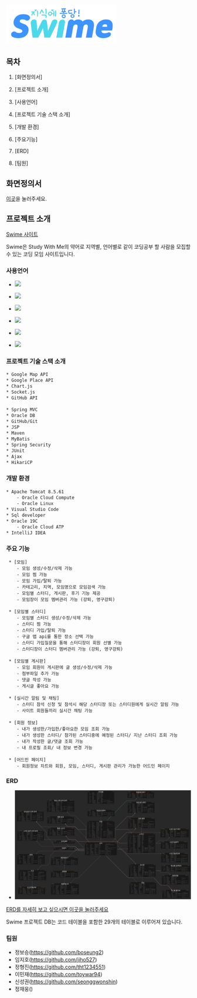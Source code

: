 <img src="documents/img/logo1.png" width="300px"/>

## 목차

1. [화면정의서]
   
2. [프로젝트 소개]

3. [사용언어] 

4. [프로젝트 기술 스택 소개]

5. [개발 환경]

6. [주요기능]

7. [ERD]

8. [팀원]

## 화면정의서

[이곳](./documents/story-board2)을 눌러주세요.



## 프로젝트 소개
<a href = "http://www.swime.kro.kr/">Swime 사이트</a>

Swime은 Study With Me의 약어로 지역별, 언어별로 
같이 코딩공부 할 사람을 모집할 수 있는 코딩 모임 사이트입니다.


### 사용언어
<!--https://simpleicons.org/?q=jquery 사용법 여기서 참고-->
* <img src="https://img.shields.io/badge/Java-007396?style=flat-square&logo=Java&logoColor=white"/></a>
* <img src="https://img.shields.io/badge/Javascript-F7DF1E?style=flat-square&logo=Javascript&logoColor=black"/></a>
* <img src="https://img.shields.io/badge/jQuery-0769Ad?style=flat-square&logo=jQuery&logoColor=white"/></a>
* <img src="https://img.shields.io/badge/HTML5-E34F26?style=flat-square&logo=HTML5&logoColor=white"/></a>
* <img src="https://img.shields.io/badge/CSS3-1572B6?style=flat-square&logo=CSS3&logoColor=white"/></a>

* <img src="https://img.shields.io/badge/Oracle-F80000?style=flat-square&logo=Oracle&logoColor=White"/></a>

<!--
<img src="https://img.shields.io/badge/Spring-6DB33F?style=flat-square&logo=Spring&logoColor=White"/></a>
-->

### 프로젝트 기술 스택 소개

    * Google Map API
    * Google Place API
    * Chart.js
    * Socket.js
    * GitHub API
    
    * Spring MVC
    * Oracle DB
    * GitHub/Git
    * JSP
    * Maven
    * MyBatis
    * Spring Security
    * JUnit
    * Ajax
    * HikariCP

### 개발 환경
    * Apache Tomcat 8.5.61
        - Oracle Cloud Compute
        - Oracle Linux
    * Visual Studio Code
    * Sql developer
    * Oracle 19C
        - Oracle Cloud ATP  
    * IntelliJ IDEA


### 주요 기능
     * [모임]
        - 모임 생성/수정/삭제 가능
        - 모임 찜 가능
        - 모임 가입/탈퇴 가능
        - 카테고리, 지역, 모임명으로 모임검색 가능
        - 모임별 스터디, 게시판, 후기 기능 제공
        - 모임장이 모임 멤버관리 가능 (강퇴, 영구강퇴)

     * [모임별 스터디]
        - 모임별 스터디 생성/수정/삭제 가능
        - 스터디 찜 가능
        - 스터디 가입/탈퇴 가능
        - 구글 맵 api를 통한 장소 선택 가능
        - 스터디 가입질문을 통해 스터디장이 회원 선별 가능
        - 스터디장이 스터디 멤버관리 가능 (강퇴, 영구강퇴)

     * [모임별 게시판]
        - 모임 회원이 게시판에 글 생성/수정/삭제 가능
        - 첨부파일 추가 가능
        - 댓글 작성 가능
        - 게시글 좋아요 가능

     * [실시간 알림 및 채팅]
        - 스터디 참석 신청 및 참석시 해당 스터디장 또는 스터디원에게 실시간 알림 가능
        - 사이트 회원들끼리 실시간 채팅 가능

     * [회원 정보]
        - 내가 생성한/가입한/좋아요한 모임 조회 가능
        - 내가 생성한 스터디/ 참가된 스터디중에 예정된 스터디/ 지난 스터디 조회 가능
        - 내가 작성한 글/댓글 조회 가능
        - 내 프로필 조회/ 내 정보 변경 가능

     * [어드민 페이지]
        - 회원정보 차트와 회원, 모임, 스터디, 게시판 관리가 가능한 어드민 페이지



### ERD
* <img src="/documents/img/ERD.png"/>
<a href="https://www.erdcloud.com/d/NS5kC5psb35zgBd7e">ERD를 자세히 보고 싶으시면 이곳을 눌러주세요</a>

Swime 프로젝트 DB는 코드 테이블을 포함한 29개의 테이블로 이루어져 있습니다.


### 팀원

* 정보승(<a href="https://github.com/boseung2"/>https://github.com/boseung2)
* 임지호(<a href="https://github.com/jiho527"/>https://github.com/jiho527)
* 정형진(<a href="https://github.com/tht1234551"/>https://github.com/tht1234551)
* 이민재(<a href="https://github.com/toywar94"/>https://github.com/toywar94)
* 신성권(<a href="https://github.com/seonggwonshin"/>https://github.com/seonggwonshin)
* 정재웅()



